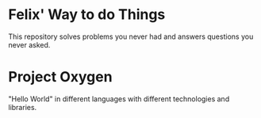 # Felix' Way to do Things

This repository solves problems you never had and answers questions you never asked.

# Project Oxygen

"Hello World" in different languages with different technologies and libraries.
